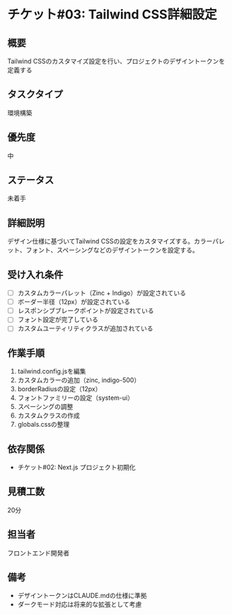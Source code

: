 # チケット#03: Tailwind CSS詳細設定

## 概要
Tailwind CSSのカスタマイズ設定を行い、プロジェクトのデザイントークンを定義する

## タスクタイプ
環境構築

## 優先度
中

## ステータス
未着手

## 詳細説明
デザイン仕様に基づいてTailwind CSSの設定をカスタマイズする。カラーパレット、フォント、スペーシングなどのデザイントークンを設定する。

## 受け入れ条件
- [ ] カスタムカラーパレット（Zinc + Indigo）が設定されている
- [ ] ボーダー半径（12px）が設定されている
- [ ] レスポンシブブレークポイントが設定されている
- [ ] フォント設定が完了している
- [ ] カスタムユーティリティクラスが追加されている

## 作業手順
1. tailwind.config.jsを編集
2. カスタムカラーの追加（zinc, indigo-500）
3. borderRadiusの設定（12px）
4. フォントファミリーの設定（system-ui）
5. スペーシングの調整
6. カスタムクラスの作成
7. globals.cssの整理

## 依存関係
- チケット#02: Next.js プロジェクト初期化

## 見積工数
20分

## 担当者
フロントエンド開発者

## 備考
- デザイントークンはCLAUDE.mdの仕様に準拠
- ダークモード対応は将来的な拡張として考慮